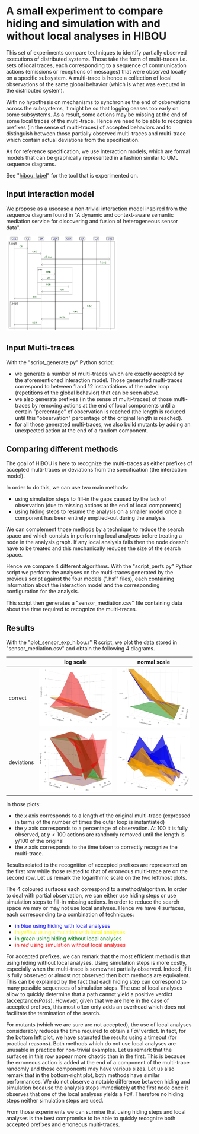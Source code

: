 
# A small experiment to compare hiding and simulation with and without local analyses in HIBOU


This set of experiments compare techniques to identify partially observed executions of distributed systems. Those take the form of multi-traces i.e. sets of local traces, each corresponding to a sequence of communication actions (emissions or receptions of messages) that were observed locally on a specific subsystem. 
A multi-trace is hence a collection of local observations of the same global behavior (which is what was executed in the distributed system).

With no hypothesis on mechanisms to synchronise the end of osbervations across the subsystems, it might be so that logging ceases too early on some subsystems.
As a result, some actions may be missing at the end of some local traces of the multi-trace.
Hence we need to be able to recognize prefixes (in the sense of multi-traces) of accepted behaviors and to distinguish between those partially observed multi-traces and multi-trace which contain actual deviations from the specification.

As for reference specification, we use Interaction models, which are formal models that can be graphically represented in a
fashion similar to UML sequence diagrams.

See "[hibou_label](https://github.com/erwanM974/hibou_label)" for the tool that is experimented on.

## Input interaction model

We propose as a usecase a non-trivial interaction model inspired from the sequence diagram found in "A dynamic and context-aware semantic mediation service for discovering and fusion of heterogeneous sensor data".

<img src="./README_images/sensor_mediation.png" alt="sensor example sequence diagram" width="300">

## Input Multi-traces

With the "script_generate.py" Python script:
- we generate a number of multi-traces which are exactly accepted by the aforementioned interaction model. Those generated multi-traces correspond to between 1 and 12 instantiations of the outer loop (repetitions of the global behavior) that can be seen above.
- we also generate prefixes (in the sense of multi-traces) of those multi-traces by removing actions at the end of local components until a certain "percentage" of observation is reached (the length is reduced until this "observation" percentage of the original length is reached).
- for all those generated multi-traces, we also build mutants by adding an unexpected action at the end of a random component.

## Comparing different methods

The goal of HIBOU is here to recognize the multi-traces as either prefixes of accepted multi-traces or deviations from the specification (the interaction model).

In order to do this, we can use two main methods:
- using simulation steps to fill-in the gaps caused by the lack of observation (due to missing actions at the end of local components)
- using hiding steps to resume the analysis on a smaller model once a component has been entirely emptied-out during the analysis

We can complement those methods by a technique to reduce the search space and which consists in performing local analyses before treating a node in the analysis graph. If any local analysis fails then the node doesn't have to be treated and this mechanically reduces the size of the search space.

Hence we compare 4 different algorithms. With the "script_perfs.py" Python script we perform the analyses on the multi-traces generated by the previous script against the four models (".hsf" files), each containing information about the interaction model and the corresponding configuration for the analysis.

This script then generates a "sensor_mediation.csv" file containing data about the time required to recognize the multi-traces.

## Results

With the "plot_sensor_exp_hibou.r" R script, we plot the data stored in "sensor_mediation.csv" and obtain the following 4 diagrams.

|             | log scale   | normal scale|
| ----------- | ----------- | ----------- |
| correct     | <img src="./README_images/pltrw_pass.png" alt="" width="200"> | <img src="./README_images/pltrw_pass_zoom.png" alt="" width="200"> |
| deviations  | <img src="./README_images/pltrw_fail.png" alt="" width="200"> | <img src="./README_images/pltrw_fail_loc.png" alt="" width="200"> |

In those plots:
- the *x* axis corresponds to a length of the original multi-trace (expressed in terms of the number of times the outer loop is instantiated)
- the *y* axis corresponds to a percentage of observation. At $100$ it is fully observed, at $y < 100$ actions are randomly removed until the length is $y/100$ of the original
- the *z* axis corresponds to the time taken to correctly recognize the multi-trace.

Results related to the recognition of accepted prefixes are represented on the first row while those related to that of erroneous multi-trace are on the second row.
Let us remark the logarithmic scale on the two leftmost plots.

The 4 coloured surfaces each correspond to a method/algorithm. 
In order to deal with partial observation, we can either use hiding steps or use simulation steps to fill-in missing actions. 
In order to reduce the search space we may or may not use local analyses. 
Hence we have $4$ surfaces, each corresponding to a combination of techniques:
- <span style="color:blue">in *blue* using hiding with local analyses</span>
- <span style="color:yellow">in *yellow* using simulation with local analyses</span>
- <span style="color:green">in *green* using hiding without local analyses</span>
- <span style="color:red">in *red* using simulation without local analyses</span>


For accepted prefixes, we can remark that the most efficient method is that using hiding without local analyses.
Using simulation steps is more costly, especially when the multi-trace is somewhat partially observed.
Indeed, if it is fully observed or almost not observed then both methods are equivalent.
This can be explained by the fact that each hiding step can correspond to many possible sequences of simulation steps.
The use of local analyses allow to quickly determine that a path cannot yield a positive verdict (acceptance/*Pass*).
However, given that we are here in the case of accepted prefixes, this most often only adds an overhead which does not facilitate the termination of the search.


For mutants (which we are sure are not accepted), the use of local analyses considerably reduces the time required to obtain a *Fail* verdict.
In fact, for the bottom left plot, we have saturated the results using a timeout (for practical reasons).
Both methods which do not use local analyses are unusable in practice for non-trivial examples.
Let us remark that the surfaces in this row appear more chaotic than in the first.
This is because the erroneous action is added at the end of a component of the multi-trace randomly and those components may have various sizes.
Let us also remark that in the bottom-right plot, both methods have similar performances.
We do not observe a notable difference between hiding and simulation because the analysis stops immediately at the first node once it observes that one of the local analyses yields a *Fail*.
Therefore no hiding steps neither simulation steps are used.


From those experiments we can surmise that using hiding steps and local analyses is the best compromise to be able to quickly recognize both accepted prefixes and erroneous multi-traces.